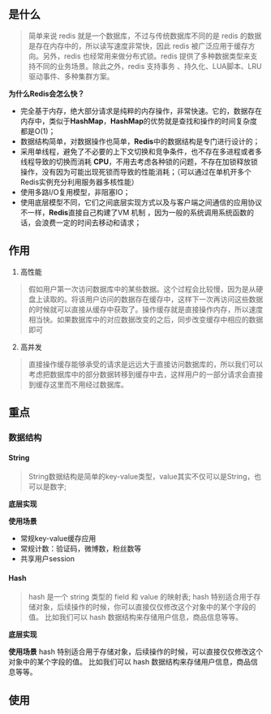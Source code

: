 ## 是什么
> 简单来说 redis 就是一个数据库，不过与传统数据库不同的是 redis 的数据是存在内存中的，所以读写速度非常快，因此 redis 被广泛应用于缓存方向。另外，redis 也经常用来做分布式锁。redis 提供了多种数据类型来支持不同的业务场景。除此之外，redis 支持事务 、持久化、LUA脚本、LRU驱动事件、多种集群方案。

**为什么Redis会怎么快？**
-   完全基于内存，绝大部分请求是纯粹的内存操作，非常快速。它的，数据存在内存中，类似于**HashMap**，**HashMap**的优势就是查找和操作的时间复杂度都是O(1)；
-   数据结构简单，对数据操作也简单，**Redis**中的数据结构是专门进行设计的；
-   采用单线程，避免了不必要的上下文切换和竞争条件，也不存在多进程或者多线程导致的切换而消耗 **CPU**，不用去考虑各种锁的问题，不存在加锁释放锁操作，没有因为可能出现死锁而导致的性能消耗；（可以通过在单机开多个Redis实例充分利用服务器多核性能）
-   使用多路I/O复用模型，非阻塞IO；
-   使用底层模型不同，它们之间底层实现方式以及与客户端之间通信的应用协议不一样，**Redis**直接自己构建了VM 机制 ，因为一般的系统调用系统函数的话，会浪费一定的时间去移动和请求；

## 作用
1. 高性能
> 假如用户第一次访问数据库中的某些数据。这个过程会比较慢，因为是从硬盘上读取的。将该用户访问的数据存在缓存中，这样下一次再访问这些数据的时候就可以直接从缓存中获取了。操作缓存就是直接操作内存，所以速度相当快。如果数据库中的对应数据改变的之后，同步改变缓存中相应的数据即可
2. 高并发
> 直接操作缓存能够承受的请求是远远大于直接访问数据库的，所以我们可以考虑把数据库中的部分数据转移到缓存中去，这样用户的一部分请求会直接到缓存这里而不用经过数据库。

## 重点
### 数据结构
#### String
> String数据结构是简单的key-value类型，value其实不仅可以是String，也可以是数字;

**底层实现**

**使用场景**
* 常规key-value缓存应用
* 常规计数：验证码，微博数，粉丝数等
* 共享用户session

#### Hash
> hash 是一个 string 类型的 field 和 value 的映射表;
hash 特别适合用于存储对象，后续操作的时候，你可以直接仅仅修改这个对象中的某个字段的值。 比如我们可以 hash 数据结构来存储用户信息，商品信息等等。

**底层实现**

**使用场景**
hash 特别适合用于存储对象，后续操作的时候，可以直接仅仅修改这个对象中的某个字段的值。 比如我们可以 hash 数据结构来存储用户信息，商品信息等等。
#### 
## 使用
